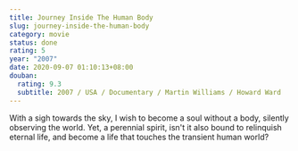 ```yaml
---
title: Journey Inside The Human Body
slug: journey-inside-the-human-body
category: movie
status: done
rating: 5
year: "2007"
date: 2020-09-07 01:10:13+08:00
douban:
  rating: 9.3
  subtitle: 2007 / USA / Documentary / Martin Williams / Howard Ward
---
```


With a sigh towards the sky, I wish to become a soul without a body, silently observing the world. Yet, a perennial spirit, isn't it also bound to relinquish eternal life, and become a life that touches the transient human world?
